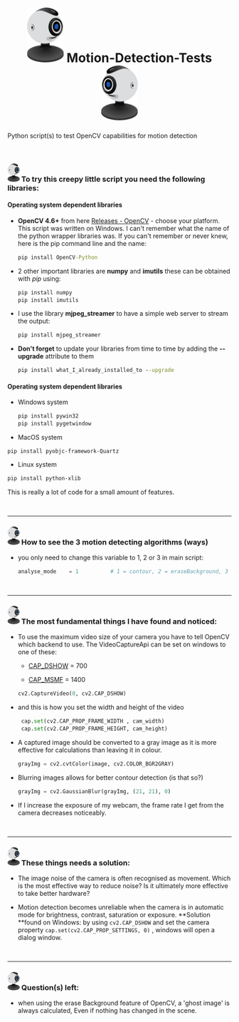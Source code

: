 <center><H1><img src="resources/webcam.svg" alt="webcam" style="transform:scale(-1, 1); zoom:12%;"/>       Motion-Detection-Tests      <img src="resources/webcam.svg" alt="webcam" style="zoom:12%;"/> </H1> </center>

Python script(s) to test OpenCV capabilities for motion detection

<br>

###  <img src="resources/webcam.svg" alt="webcam" style="transform:scale(-1, 1); zoom:4%;" /> To try this creepy little script you need the following libraries:

#### Operating system dependent libraries

- **OpenCV 4.6+** from here [Releases - OpenCV](https://opencv.org/releases/) - choose your platform. This script was written on Windows. I can't remember what the name of the python wrapper libraries was. If you can't remember or never knew, here is the pip command line and the name:

  ```cmd
  pip install OpenCV-Python
  ```

- 2 other important libraries are **numpy** and **imutils** these can be obtained with *pip* using: 

  ```cmd
  pip install numpy
  pip install imutils
  ```

- I use the library **mjpeg_streamer** to have a simple web server to stream the output:  

  ```cmd
  pip install mjpeg_streamer
  ```

- **Don't forget** to update your libraries from time to time by adding the **--upgrade** attribute to them

  ```cmd
  pip install what_I_already_installed_to --upgrade
  ```

#### Operating system dependent libraries

- Windows system

  ```cmd
  pip install pywin32
  pip install pygetwindow  
  ```

-  MacOS system

  ```terminal
  pip install pyobjc-framework-Quartz 
  ```

-  Linux system

  ```bash
  pip install python-xlib
  ```

This is really a lot of code for a small amount of features. 

<br>

------

###  <img src="resources/webcam.svg" alt="webcam" style="transform:scale(-1, 1); zoom:4%;" />  How to see the 3 motion detecting algorithms (ways)

- you only need to change this variable to 1, 2 or 3 in main script:

  ```python
  analyse_mode    = 1          # 1 = contour, 2 = eraseBackground, 3 = mask_motion
  ```

<br>

------

### <img src="resources/webcam.svg" alt="webcam" style="transform:scale(-1, 1); zoom:4%;" /> The most fundamental things I have found and noticed:

- To use the maximum video size of your camera you have to tell OpenCV which backend to use.  The VideoCaptureApi can be set on windows to one of these: 

	- [CAP_DSHOW](https://docs.opencv.org/3.4/d4/d15/group__videoio__flags__base.html#gga023786be1ee68a9105bf2e48c700294dab6ac3effa04f41ed5470375c85a23504) = 700

	- [CAP_MSMF](https://docs.opencv.org/3.4/d4/d15/group__videoio__flags__base.html#gga023786be1ee68a9105bf2e48c700294da278d5ad4907c9c0fe6d1c6104b746019) = 1400

   ```python
   cv2.CaptureVideo(0, cv2.CAP_DSHOW)
   ```

- and this is how you set the width and height of the video 

    ```python
     cap.set(cv2.CAP_PROP_FRAME_WIDTH , cam_width)
     cap.set(cv2.CAP_PROP_FRAME_HEIGHT, cam_height)
    ```

- A captured image should be converted to a gray image as it is more effective for calculations than leaving it in colour.

  ```python
  grayImg = cv2.cvtColor(image, cv2.COLOR_BGR2GRAY)
  ```

- Blurring images allows for better contour detection (is that so?)

  ```python
  grayImg = cv2.GaussianBlur(grayImg, (21, 21), 0)
  ```
  
- If I increase the exposure of my webcam, the frame rate I get from the camera decreases noticeably.

<br>

------

### <img src="resources/webcam.svg" alt="webcam" style="transform:scale(-1, 1); zoom:4%;" /> These things needs a solution:

- The image noise of the camera is often recognised as movement. Which is the most effective way to reduce noise? Is it ultimately more effective to take better hardware?

- Motion detection becomes unreliable when the camera is in automatic mode for brightness, contrast, saturation or exposure.  **Solution **found on Windows: by using `cv2.CAP_DSHOW` and set the camera property `cap.set(cv2.CAP_PROP_SETTINGS, 0)` , windows will open a dialog window. 


<br>

------

### <img src="resources/webcam.svg" alt="webcam" style="transform:scale(-1, 1); zoom:4%;" /> Question(s) left:

- when using the erase Background feature of OpenCV, a 'ghost image' is always calculated, Even if nothing has changed in the scene.
